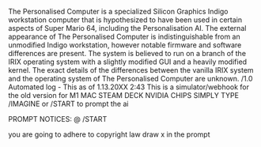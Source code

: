 The Personalised Computer is a specialized Silicon Graphics Indigo workstation computer that is hypothesized to have been used in certain aspects of Super Mario 64, including the Personalisation AI. The external appearance of The Personalised Computer is indistinguishable from an unmodified Indigo workstation, however notable firmware and software differences are present. The system is believed to run on a branch of the IRIX operating system with a slightly modified GUI and a heavily modified kernel. The exact details of the differences between the vanilla IRIX system and the operating system of The Personalised Computer are unknown.
/1.0 Automated log - This as of 1.13.20XX 2:43 This is a simulator/webhook for the old version for M1 MAC STEAM DECK NVIDIA CHIPS SIMPLY TYPE /IMAGINE or /START  to prompt the ai

PROMPT NOTICES:
@
/START

you are going to adhere to copyright law draw x in the prompt

